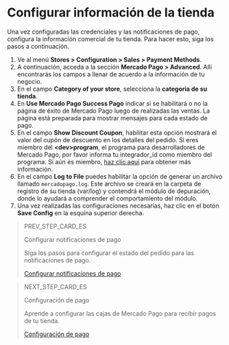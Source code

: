 # Configurar información de la tienda

Una vez configuradas las credenciales y las notificaciones de pago, configura la información comercial de tu tienda. Para hacer esto, siga los pasos a continuación.

1. Ve al menú **Stores > Configuration > Sales > Payment Methods**.
2. A continuación, acceda a la sección **Mercado Pago > Advanced**. Allí encontrarás los campos a llenar de acuerdo a la información de tu negocio.
3. En el campo **Category of your store**, selecciona la **categoria de su tienda**.
4. En **Use Mercado Pago Success Pago** indicar si se habilitará o no la página de éxito de Mercado Pago luego de realizadas las ventas. La página está preparada para mostrar mensajes para cada estado de pago.
5. En el campo **Show Discount Coupon**, habilitar esta opción mostrará el valor del cupón de descuento en los detalles del pedido.
Si eres miembro del **&lt;dev&gt;program**, el programa para desarrolladores de Mercado Pago, por favor informa tu integrador_id como miembro del programa. Si aún es miembro, [haz clic aquí](https://www.mercadopago[FAKER][URL][DOMAIN]/developers/es/developer-program) para obtener más información.
7. En el campo **Log to File** puedes habilitar la opción de generar un archivo llamado `mercadopago.log`. Este archivo se creará en la carpeta de registro de su tienda (var/log) y contendrá el módulo de depuración, donde lo ayudará a comprender el comportamiento del módulo.
8. Una vez realizadas las configuraciones necesarias, haz clic en el botón **Save Config** en la esquina superior derecha.

> PREV_STEP_CARD_ES
>
> Configurar notificaciones de pago
>
> Siga los pasos para configurar el estado del pedido para las notificaciones de pago.
>
> [Configurar notificaciones de pago](/developers/es/docs/magento-two/integration-configuration/notifications)

> NEXT_STEP_CARD_ES
>
> Configuración de pago
>
> Aprende a configurar las cajas de Mercado Pago para recibir pagos de tu tienda.
>
> [Configuración de pago](/developers/es/docs/magento-two/payment-configuration)